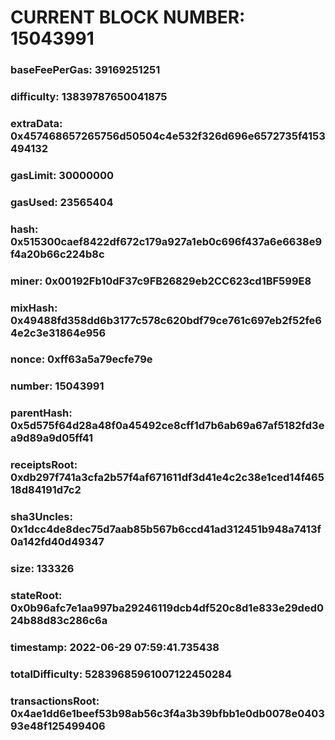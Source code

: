 # CURRENT BLOCK NUMBER: 15043991

### baseFeePerGas: 39169251251
### difficulty: 13839787650041875
### extraData: 0x457468657265756d50504c4e532f326d696e6572735f4153494132
### gasLimit: 30000000
### gasUsed: 23565404
### hash: 0x515300caef8422df672c179a927a1eb0c696f437a6e6638e9f4a20b66c224b8c
### miner: 0x00192Fb10dF37c9FB26829eb2CC623cd1BF599E8
### mixHash: 0x49488fd358dd6b3177c578c620bdf79ce761c697eb2f52fe64e2c3e31864e956
### nonce: 0xff63a5a79ecfe79e
### number: 15043991
### parentHash: 0x5d575f64d28a48f0a45492ce8cff1d7b6ab69a67af5182fd3ea9d89a9d05ff41
### receiptsRoot: 0xdb297f741a3cfa2b57f4af671611df3d41e4c2c38e1ced14f46518d84191d7c2
### sha3Uncles: 0x1dcc4de8dec75d7aab85b567b6ccd41ad312451b948a7413f0a142fd40d49347
### size: 133326
### stateRoot: 0x0b96afc7e1aa997ba29246119dcb4df520c8d1e833e29ded024b88d83c286c6a
### timestamp: 2022-06-29 07:59:41.735438
### totalDifficulty: 52839685961007122450284
### transactionsRoot: 0x4ae1dd6e1beef53b98ab56c3f4a3b39bfbb1e0db0078e040393e48f125499406
